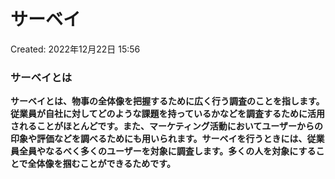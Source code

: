 # サーベイ

Created: 2022年12月22日 15:56

### サーベイとは

**サーベイとは、物事の全体像を把握するために広く行う調査のことを指します。従業員が自社に対してどのような課題を持っているかなどを調査するために活用されることがほとんどです。また、マーケティング活動においてユーザーからの印象や評価などを調べるためにも用いられます。サーベイを行うときには、従業員全員やなるべく多くのユーザーを対象に調査します。多くの人を対象にすることで全体像を掴むことができるためです。**